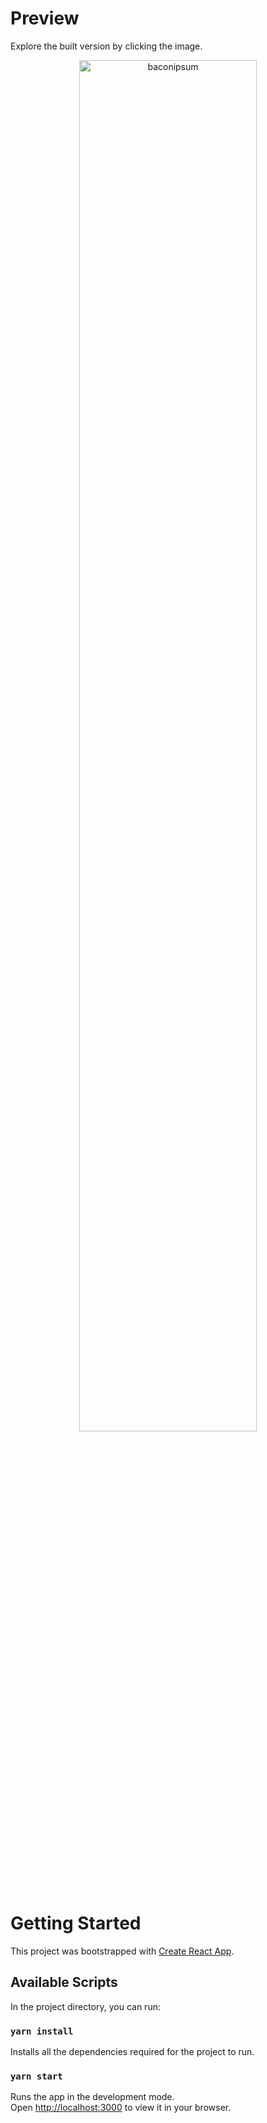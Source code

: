 # Preview

Explore the built version by clicking the image.

<div align="center">
<a href="https://kaylaa0.github.io/patika/front-end-web/2-mid/redux/project-1/build/">
<img src="https://github-production-user-asset-6210df.s3.amazonaws.com/107824429/266845719-305b5fda-86bc-47c5-a712-842919578bd9.jpg" alt="baconipsum" width="75%">
</a>
</div>

# Getting Started

This project was bootstrapped with [Create React App](https://github.com/facebook/create-react-app).

## Available Scripts

In the project directory, you can run:

### `yarn install`

Installs all the dependencies required for the project to run.

### `yarn start`

Runs the app in the development mode.\
Open [http://localhost:3000](http://localhost:3000) to view it in your browser.
